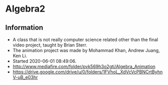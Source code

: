 # Algebra2  
## Information  
- A class that is not really computer science related other than the final video project, taught by Brian Sterr.
- The animation project was made by Mohammad Khan, Andrew Juang, Ken Li.
- Started 2020-06-01 08:49:06.
- http://www.mediafire.com/folder/pvk569h3o2gti/Algebra_Animation  
- https://drive.google.com/drive/u/0/folders/1FVhoL_XdVcVcPBNCrtByhnV-uB_e03hr  
